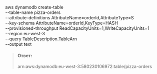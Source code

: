 aws dynamodb create-table \
--table-name pizza-orders \
--attribute-definitions AttributeName=orderId,AttributeType=S \
--key-schema AttributeName=orderId,KeyType=HASH \
--provisioned-throughput ReadCapacityUnits=1,WriteCapacityUnits=1 \
--region eu-west-3 \
--query TableDescription.TableArn \
--output text

> #### Ответ:
>
> arn:aws:dynamodb:eu-west-3:580230106972:table/pizza-orders
